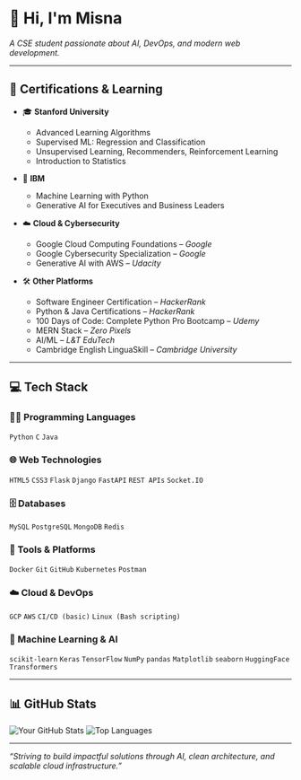 # 👋 Hi, I'm Misna
*A CSE student passionate about AI, DevOps, and modern web development.*

---

## 🧠 Certifications & Learning

- 🎓 **Stanford University**
  - Advanced Learning Algorithms
  - Supervised ML: Regression and Classification
  - Unsupervised Learning, Recommenders, Reinforcement Learning
  - Introduction to Statistics

- 🧠 **IBM**
  - Machine Learning with Python
  - Generative AI for Executives and Business Leaders

- ☁️ **Cloud & Cybersecurity**
  - Google Cloud Computing Foundations – *Google*
  - Google Cybersecurity Specialization – *Google*
  - Generative AI with AWS – *Udacity*

- 🛠 **Other Platforms**
  - Software Engineer Certification – *HackerRank*
  - Python & Java Certifications – *HackerRank*
  - 100 Days of Code: Complete Python Pro Bootcamp – *Udemy*
  - MERN Stack – *Zero Pixels*
  - AI/ML – *L&T EduTech*
  - Cambridge English LinguaSkill – *Cambridge University*

---

## 💻 Tech Stack

### 🧑‍💻 Programming Languages  
`Python` `C` `Java`

### 🌐 Web Technologies  
`HTML5` `CSS3` `Flask` `Django` `FastAPI` `REST APIs` `Socket.IO`

### 🗄️ Databases  
`MySQL` `PostgreSQL` `MongoDB` `Redis`

### 🔧 Tools & Platforms  
`Docker` `Git` `GitHub` `Kubernetes` `Postman`

### ☁️ Cloud & DevOps  
`GCP` `AWS` `CI/CD (basic)` `Linux (Bash scripting)`

### 🤖 Machine Learning & AI  
`scikit-learn` `Keras` `TensorFlow` `NumPy` `pandas` `Matplotlib` `seaborn` `HuggingFace Transformers`

---

## 📊 GitHub Stats

![Your GitHub Stats](https://github-readme-stats.vercel.app/api?username=YOUR_GITHUB_USERNAME&show_icons=true&theme=tokyonight)
![Top Languages](https://github-readme-stats.vercel.app/api/top-langs/?username=YOUR_GITHUB_USERNAME&layout=compact&theme=tokyonight)

---
*“Striving to build impactful solutions through AI, clean architecture, and scalable cloud infrastructure.”*
